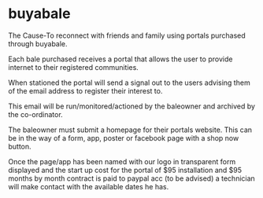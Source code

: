# buyabale

The Cause-To reconnect with friends and family using portals purchased through buyabale.

Each bale purchased receives a portal that allows the user to provide internet to their registered communities. 

When stationed the portal will send a signal out to the users advising them of the email address to register their interest to.

This email will be run/monitored/actioned by the baleowner and archived by the co-ordinator.

The baleowner must submit a homepage for their portals website. This can be in the way of a form, app, poster or facebook page with a shop now button.

Once the page/app has been named with our logo in transparent form displayed and the start up cost for the portal of $95 installation and $95 months by month contract is paid to paypal acc (to be advised) a technician will make contact with the available dates he has.

